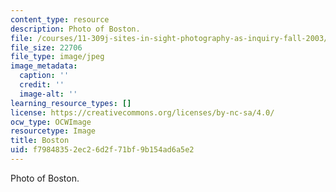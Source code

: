 ```yaml
---
content_type: resource
description: Photo of Boston.
file: /courses/11-309j-sites-in-sight-photography-as-inquiry-fall-2003/f79848352ec26d2f71bf9b154ad6a5e2_24.jpg
file_size: 22706
file_type: image/jpeg
image_metadata:
  caption: ''
  credit: ''
  image-alt: ''
learning_resource_types: []
license: https://creativecommons.org/licenses/by-nc-sa/4.0/
ocw_type: OCWImage
resourcetype: Image
title: Boston
uid: f7984835-2ec2-6d2f-71bf-9b154ad6a5e2
---
```

Photo of Boston.